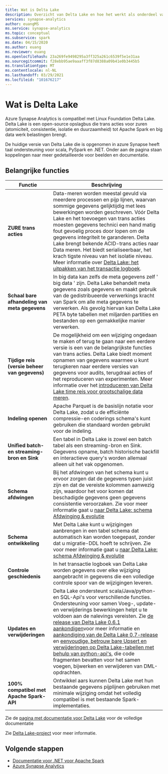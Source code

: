 ```yaml
---
title: Wat is Delta Lake
description: Overzicht van Delta Lake en hoe het werkt als onderdeel van Azure Synapse Analytics
services: synapse-analytics
author: euangMS
ms.service: synapse-analytics
ms.topic: conceptual
ms.subservice: spark
ms.date: 04/15/2020
ms.author: euang
ms.reviewer: euang
ms.openlocfilehash: 23a269fe9498295a3ff325a261c6539f5e1e31aa
ms.sourcegitcommit: f28ebb95ae9aaaff3f87d8388a09b41e0b3445b5
ms.translationtype: MT
ms.contentlocale: nl-NL
ms.lasthandoff: 03/29/2021
ms.locfileid: "101676217"
---
```

# <a name="what-is-delta-lake"></a>Wat is Delta Lake

Azure Synapse Analytics is compatibel met Linux Foundation Delta Lake. Delta Lake is een open-source opslagbus die trans acties voor zuren (atomiciteit, consistentie, isolatie en duurzaamheid) tot Apache Spark en big data werk belastingen brengt.

De huidige versie van Delta Lake die is opgenomen in azure Synapse heeft taal ondersteuning voor scala, PySpark en .NET. Onder aan de pagina staan koppelingen naar meer gedetailleerde voor beelden en documentatie.

## <a name="key-features"></a>Belangrijke functies

| Functie | Beschrijving |
| --- | --- |
| **ZURE trans acties** | Data-meren worden meestal gevuld via meerdere processen en pijp lijnen, waarvan sommige gegevens gelijktijdig met lees bewerkingen worden geschreven. Vóór Delta Lake en het toevoegen van trans acties moesten gegevens technici een hand matig fout gevoelig proces door lopen om de gegevens integriteit te garanderen. Delta Lake brengt bekende ACID-trans acties naar Data meren. Het biedt serialiseerbaar, het krach tigste niveau van het isolatie niveau. Meer informatie over [Delta Lake: het uitpakken van het transactie logboek](https://databricks.com/blog/2019/08/21/diving-into-delta-lake-unpacking-the-transaction-log.html).|
| **Schaal bare afhandeling van meta gegevens** | In big data kan zelfs de meta gegevens zelf ' big data ' zijn. Delta Lake behandelt meta gegevens zoals gegevens en maakt gebruik van de gedistribueerde verwerkings kracht van Spark om alle meta gegevens te verwerken. Als gevolg hiervan kan Delta Lake PETA byte tabellen met miljarden partities en bestanden op een gemakkelijke manier verwerken. |
| **Tijdige reis (versie beheer van gegevens)** | De mogelijkheid om een wijziging ongedaan te maken of terug te gaan naar een eerdere versie is een van de belangrijkste functies van trans acties. Delta Lake biedt moment opnamen van gegevens waarmee u kunt terugkeren naar eerdere versies van gegevens voor audits, terugdraai acties of het reproduceren van experimenten. Meer informatie over het [introduceren van Delta Lake time reis voor grootschalige data meren](https://databricks.com/blog/2019/02/04/introducing-delta-time-travel-for-large-scale-data-lakes.html). |
| **Indeling openen** | Apache Parquet is de basislijn notatie voor Delta Lake, zodat u de efficiënte compressie-en coderings schema's kunt gebruiken die standaard worden gebruikt voor de indeling. |
| **Unified batch-en streaming-bron en Sink** | Een tabel in Delta Lake is zowel een batch tabel als een streaming-bron en Sink. Gegevens opname, batch historische backfill en interactieve query's worden allemaal alleen uit het vak opgenomen. |
| **Schema afdwingen** | Bij het afdwingen van het schema kunt u ervoor zorgen dat de gegevens typen juist zijn en dat de vereiste kolommen aanwezig zijn, waardoor het voor komen dat beschadigde gegevens geen gegevens consistentie veroorzaken. Zie voor meer informatie gaat u [naar Delta Lake: schema Afdwinging & evolutie](https://databricks.com/blog/2019/09/24/diving-into-delta-lake-schema-enforcement-evolution.html) |
| **Schema ontwikkeling** | Met Delta Lake kunt u wijzigingen aanbrengen in een tabel schema dat automatisch kan worden toegepast, zonder dat u migratie-DDL hoeft te schrijven. Zie voor meer informatie gaat u [naar Delta Lake: schema Afdwinging & evolutie](https://databricks.com/blog/2019/09/24/diving-into-delta-lake-schema-enforcement-evolution.html) |
| **Controle geschiedenis** | In het transactie logboek van Delta Lake worden gegevens over elke wijziging aangebracht in gegevens die een volledige controle spoor van de wijzigingen leveren. |
| **Updates en verwijderingen** | Delta Lake ondersteunt scala/Java/python-en SQL-Api's voor verschillende functies. Ondersteuning voor samen Voeg-, update-en verwijderings bewerkingen helpt u te voldoen aan de nalevings vereisten. Zie [de release van Delta Lake 0.6.1 aankondigen](https://delta.io/news/delta-lake-0-6-1-released/)voor meer informatie en  [aankondiging van de Delta Lake 0,7-release](https://delta.io/news/delta-lake-0-7-0-released/) en [eenvoudige, betrouw bare Upsert en verwijderingen op Delta Lake-tabellen met behulp van python-api's](https://databricks.com/blog/2019/10/03/simple-reliable-upserts-and-deletes-on-delta-lake-tables-using-python-apis.html), die code fragmenten bevatten voor het samen voegen, bijwerken en verwijderen van DML-opdrachten. |
| **100% compatibel met Apache Spark-API** | Ontwikkel aars kunnen Delta Lake met hun bestaande gegevens pijplijnen gebruiken met minimale wijziging omdat het volledig compatibel is met bestaande Spark-implementaties. |

Zie de [pagina met documentatie voor Delta Lake](https://docs.delta.io/latest/delta-intro.html) voor de volledige documentatie

Zie [Delta Lake-project](https://github.com/delta-io/delta) voor meer informatie.

## <a name="next-steps"></a>Volgende stappen

- [Documentatie voor .NET voor Apache Spark](/dotnet/spark)
- [Azure Synapse Analytics](../index.yml)
